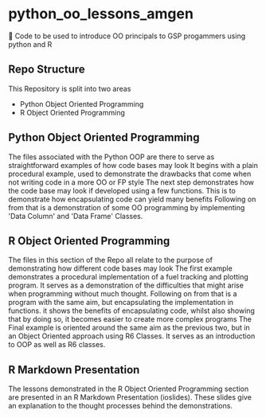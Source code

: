 # python_oo_lessons_amgen
:art: Code to be used to introduce OO principals to GSP progammers using python and R

## Repo Structure
This Repository is split into two areas

- Python Object Oriented Programming
- R Object Oriented Programming

## Python Object Oriented Programming
The files associated with the Python OOP are there to serve as straightforward examples of how code bases may look
It begins with a plain procedural example, used to demonstrate the drawbacks that come when not writing code in a more OO or FP style
The next step demonstrates how the code base may look if developed using a few functions. This is to demonstrate how encapsulating code can yield many benefits
Following on from that is a demonstration of some OO programming by implementing 'Data Column' and 'Data Frame' Classes.

## R Object Oriented Programming
The files in this section of the Repo all relate to the purpose of demonstrating how different code bases may look
The first example demonstrates a procedural implementation of a fuel tracking and plotting program. It serves as a demonstration of the difficulties that might arise when programming without much thought.
Following on from that is a program with the same aim, but encapsulating the implementation in functions. it shows the benefits of encapsulating code, whilst also showing that by doing so, it becomes easier to create more complex programs
The Final example is oriented around the same aim as the previous two, but in an Object Oriented approach using R6 Classes. It serves as an introduction to OOP as well as R6 classes.

## R Markdown Presentation
The lessons demonstrated in the R Object Oriented Programming section are presented in an R Markdown Presentation (ioslides). These slides give an explanation to the thought processes behind the demonstrations.
